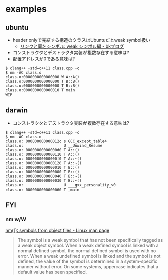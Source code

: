 # examples


## ubuntu
* header onlyで完結する構造のクラスはUbuntuだとweak symbol扱い
  * [リンクと同名シンボル: weak シンボル編 \- bkブログ]( http://0xcc.net/blog/archives/000062.html )
* コンストラクタとデストラクタ実装が複数存在する意味は?
* 配置アドレスが0である意味は?

```
$ clang++ -std=c++11 class.cpp -c
$ nm -AC class.o
class.o:0000000000000000 W A::A()
class.o:0000000000000000 T B::B()
class.o:0000000000000000 T B::B()
class.o:0000000000000010 T main
WIP
```

## darwin
* コンストラクタとデストラクタ実装が複数存在する意味は?

```
$ clang++ -std=c++11 class.cpp -c
$ nm -AC class.o
class.o: 000000000000012c s GCC_except_table4
class.o:                  U __Unwind_Resume
class.o: 00000000000000d0 T A::()
class.o: 0000000000000110 T A::()
class.o: 00000000000000f0 T A::~()
class.o: 0000000000000120 T A::~()
class.o: 0000000000000010 T B::()
class.o: 0000000000000000 T B::()
class.o: 0000000000000040 T B::~()
class.o: 0000000000000030 T B::~()
class.o:                  U ___gxx_personality_v0
class.o: 0000000000000060 T _main
```

## FYI
### nm w/W

[nm\(1\): symbols from object files \- Linux man page]( https://linux.die.net/man/1/nm )

> The symbol is a weak symbol that has not been specifically tagged as a weak object symbol. When a weak defined symbol is linked with a normal defined symbol, the normal defined symbol is used with no error. When a weak undefined symbol is linked and the symbol is not defined, the value of the symbol is determined in a system-specific manner without error. On some systems, uppercase indicates that a default value has been specified.

